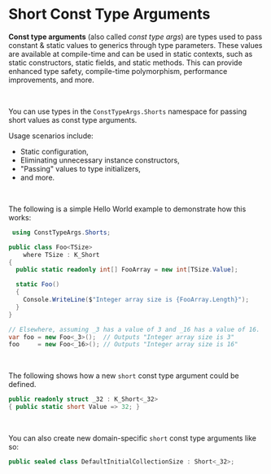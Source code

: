 ﻿# Short Const Type Arguments

**Const type arguments** (also called *const type args*) are types used to pass constant & static values to generics through type parameters. These values are available at compile-time and can be used in static contexts, such as static constructors, static fields, and static methods. This can provide enhanced type safety, compile-time polymorphism, performance improvements, and more.

&nbsp;

 You can use types in the `ConstTypeArgs.Shorts` namespace for passing short values as const type arguments.

 Usage scenarios include:

 * Static configuration,
 * Eliminating unnecessary instance constructors,
 * "Passing" values to type initializers,
 * and more.

 &nbsp;

 The following is a simple Hello World example to demonstrate how this works:
 
```csharp
 using ConstTypeArgs.Shorts;

public class Foo<TSize>
    where TSize : K_Short
{
  public static readonly int[] FooArray = new int[TSize.Value];

  static Foo()
  {
    Console.WriteLine($"Integer array size is {FooArray.Length}");
  }
}

// Elsewhere, assuming _3 has a value of 3 and _16 has a value of 16.
var foo = new Foo<_3>();  // Outputs "Integer array size is 3"
foo     = new Foo<_16>(); // Outputs "Integer array size is 16"
```

&nbsp;

The following shows how a new `short` const type argument could be defined.

```csharp
public readonly struct _32 : K_Short<_32>
{ public static short Value => 32; }
```

&nbsp;

You can also create new domain-specific `short` const type arguments like so:

```csharp
public sealed class DefaultInitialCollectionSize : Short<_32>;
```